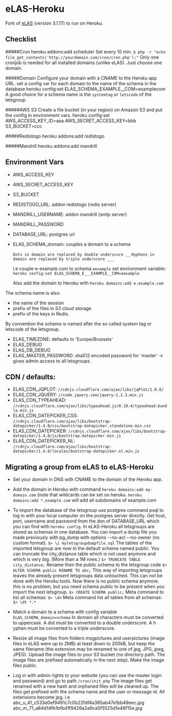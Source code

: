 eLAS-Heroku
=====

Fork of [eLAS](http://www.elasproject.org/) (version 3.1.17) to run on Heroku.


Checklist
---------

#####Cron
    heroku addons:add scheduler
Set every 10 min.  `$ php -r "echo file_get_contents('http://yourdomain.com/cron/cron.php');"`
Only one cronjob is needed for all installed domains (unlike eLAS). Just choose one domain.

#####Domain
Configure your domain with a CNAME to the Heroku app URL.
set a config var for each domain to the name of the schema in the database
    heroku config:set ELAS_SCHEMA_EXAMPLE__COM=examplecom
A good choice for a schema name is the `systemtag` or `letscode` of the letsgroup.

#####AWS S3
Create a file bucket (in your region) on Amazon S3 and put the config in environment vars.
    heroku config:set AWS_ACCESS_KEY_ID=aaa AWS_SECRET_ACCESS_KEY=bbb S3_BUCKET=ccc

#####Redistogo
    heroku addons:add redistogo

#####Mandrill
    heroku addons:add mandrill

Environment Vars
------
* AWS_ACCESS_KEY
* AWS_SECRET_ACCESS_KEY
* S3_BUCKET

* REDISTOGO_URL: addon redistogo (redis server)

* MANDRILL_USERNAME: addon mandrill (smtp server)
* MANDRILL_PASSWORD

* DATABASE_URL: postgres url

* ELAS_SCHEMA_domain: couples a domain to a schema 

    `Dots in domain are replaced by double underscore __`
    `Hyphens in domain are replaced by triple underscore ___`

    i.e couple e-example.com to schema `eexample`
    set environment variable:
        `heroku config:set ELAS_SCHEMA_E___EXAMPLE__COM=eexample`

    Also add the domain to Heroku with `heroku domains:add e.example.com`

The schema name is also:
  * the name of the session
  * prefix of the files in S3 cloud storage
  * prefix of the keys in Redis.

By convention the schema is named after the so called system tag or letscode of the letsgroup.

* ELAS_TIMEZONE: defaults to 'Europe/Brussels'
* ELAS_DEBUG
* ELAS_DB_DEBUG
* ELAS_MASTER_PASSWORD: sha512 encoded password for 'master' -> gives admin access to all letsgroups.

CDN / defaults:
--
* ELAS_CDN_JQPLOT: `//cdnjs.cloudflare.com/ajax/libs/jqPlot/1.0.8/`
* ELAS_CDN_JQUERY: `//code.jquery.com/jquery-2.1.3.min.js`
* ELAS_CDN_TYPEAHEAD: `//cdnjs.cloudflare.com/ajax/libs/typeahead.js/0.10.4/typeahead.bundle.min.js`
* ELAS_CDN_DATEPICKER_CSS: `//cdnjs.cloudflare.com/ajax/libs/bootstrap-datepicker/1.4.0/css/bootstrap-datepicker.standalone.min.css`
* ELAS_CDN_DATEPICKER: `//cdnjs.cloudflare.com/ajax/libs/bootstrap-datepicker/1.4.0/js/bootstrap-datepicker.min.js`
* ELAS_CDN_DATEPICKER_NL: `//cdnjs.cloudflare.com/ajax/libs/bootstrap-datepicker/1.4.0/locales/bootstrap-datepicker.nl.min.js`


Migrating a group from eLAS to eLAS-Heroku
----------

* Set your domain in DNS with CNAME to the domain of the Heroku app.
* Add the domain in Heroku with command `heroku domains:add my-domain.com` (note that wildcards can be set on heroku.  `heroku domains:add *.example.com` will add all subdomains of example.com
* To import the database of the letsgroup use postgres command psql to log in with your local computer on the postgres server directly. Get host, port, username and password from the dsn of DATABASE_URL which you can find with `heroku config`.
In eLAS-Heroku all letsgroups are stored as schemas in one database.
You can import a dump file you made previously with pg_dump with options --no-acl --no-owner (no custom format).
    `$> \i myletsgroupdumpfile.sql`
The tables of the imported letsgroup are now in the default schema named public.
You can truncate the city_distance table which is not used anymore and which is very big. (More than a 1M rows.)
    `$> TRUNCATE TABLE city_distance;`
Rename then the public schema to the letsgroup code
    `$> ALTER SCHEMA public RENAME TO abc;`
This way of importing letsgroups leaves the already present letsgroups data untouched. This can not be done with the Heroku tools.
Now there is no public schema anymore. this is no problem, but you need schema public to be present when you import the next letsgroup.
    `$> CREATE SCHEMA public;`
Meta command to list all schemas:
    `$> \dn`
Meta command list all tables from all schemas:
    `$> \dt *.*`

* Match a domain to a schema with config variable `ELAS_SCHEMA_domain=schema`
In domain all characters must be converted to uppercase. A dot must be converted to a double underscore. A h
yphen must be converted to a triple underscore.

* Resize all image files from folders msgpictures and userpictures (image files in eLAS were up to 2MB) at least down to 200kB, but keep the same filename (the extension may be renamed to one of jpg, JPG, jpeg, JPEG). 
Upload the image files to your S3 bucket (no directory path. The image files are prefixed automatically in the next step).
Make the image files public.
* Log in with admin rights to your website (you can use the master login and password) and go to path `/cron/init.php` The image files get renamed with a new hash and orphaned files will be cleaned up.
The files get prefixed with the schema name and the user or message id. All extensions become jpg.
    i.e   abc_u_41_c533e0ef9491c7c0b22fdf4a385ab47e1bb49eec.jpg
          abc_m_71_a84d14fb1bfbd1f9426a2a9ca5f5525d1e46f15e.jpg
